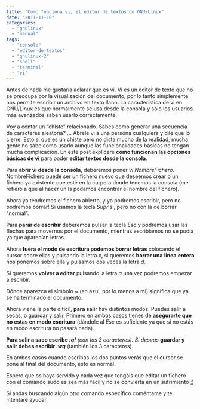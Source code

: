 ```yaml
---
title: "Cómo funciona vi, el editor de textos de GNU/Linux"
date: "2011-11-10"
categories: 
  - "gnulinux"
  - "manual"
tags: 
  - "consola"
  - "editor-de-textos"
  - "gnulinux-2"
  - "shell"
  - "terminal"
  - "vi"
---
```


Antes de nada me gustaría aclarar que es vi. Vi es un editor de texto que no se preocupa por la visualización del documento, por lo tanto simplemente nos permite escribir un archivo en texto llano. La característica de vi en GNU/Linux es que normalmente se usa desde la consola y sólo los usuarios más avanzados saben usarlo correctamente.

Voy a contar un “chiste” relacionado. Sabes como generar una secuencia de caracteres aleatoria? … Ábrele vi a una persona cualquiera y dile que lo cierre. Esto si que es un chiste pero no dista mucho de la realidad, mucha gente no sabe como usarlo aunque las funcionalidades básicas no tengan mucha complicación. En este post explicaré **como funcionan las opciones básicas de vi** para poder **editar textos desde la consola**.

Para **abrir vi desde la consola**, deberemos poner _vi NombreFichero._ NombreFichero puede ser un fichero nuevo que deseemos crear o un fichero ya existente que esté en la carpeta donde tenemos la consola (me refiero a que al hacer un ls podamos encontrar el nombre del fichero).

Ahora ya tendremos el fichero abierto, y ya podremos escribir, pero no podremos borrar! Si usamos la tecla _Supr_ si, pero no con la de borrar “normal”.

Para **parar de escribir** deberemos pulsar la tecla _Esc_ y podremos usar las flechas para movernos por el documento, mientras escribíamos no se podía ya que aparecían letras.

Ahora **fuera el modo de escritura podemos borrar letras** colocando el cursor sobre ellas y pulsando la letra _x_, si queremos **borrar una** **linea** **entera** nos ponemos sobre ella y pulsamos dos veces la letra _d_.

Si queremos **volver a editar** pulsando la letra _a_ una vez podremos empezar a escribir.

Dónde aparezca el símbolo ~ (en azul, por lo menos a mi) significa que ya se ha terminado el documento.

Ahora viene la parte difícil, **para salir** hay distintos modos. Puedes salir a secas, o guardar y salir. Primero en ambos casos tienes de **asegurarte que no estas en modo escritura** (dándole al _Esc_ es suficiente ya que si no estás en modo escritura no pasará nada).

**Para salir a saco escribe _:q!_** _(con los 3 caracteres). Si deseas_ **guardar y salir debes escribir _:wq_** (también los 3 caracteres).

En ambos casos cuando escribas los dos puntos verás que el cursor se pone al final del documento, esto es normal.

Espero que os haya servido y cada vez que tengáis que editar un fichero con el comando sudo es sea más fácil y no se convierta en un sufrimiento ;)

Si andas buscando algún otro comando específico coméntame y te intentaré ayudar.
